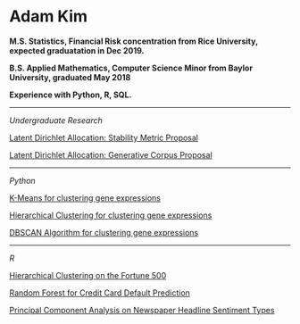 # Adam Kim

**M.S. Statistics, Financial Risk concentration from Rice University, expected graduatation in Dec 2019.**

**B.S. Applied Mathematics, Computer Science Minor from Baylor University, graduated May 2018**

**Experience with Python, R, SQL.**

___

*Undergraduate Research*  

[Latent Dirichlet Allocation: Stability Metric Proposal](lda_part1.html)  

[Latent Dirichlet Allocation: Generative Corpus Proposal](lda_part2.html)  

___

*Python*  

[K-Means for clustering gene expressions](https://github.com/adamjameskim/adamjameskim.github.io/blob/master/kmeans.ipynb)  

[Hierarchical Clustering for clustering gene expressions](https://github.com/adamjameskim/adamjameskim.github.io/blob/master/agnes.ipynb)  

[DBSCAN Algorithm for clustering gene expressions](https://github.com/adamjameskim/adamjameskim.github.io/blob/master/dbscan.ipynb) 

___

*R*  

[Hierarchical Clustering on the Fortune 500](hclustering_R.html)  

[Random Forest for Credit Card Default Prediction](credit_card_def_R.html)  

[Principal Component Analysis on Newspaper Headline Sentiment Types](pca.html)
